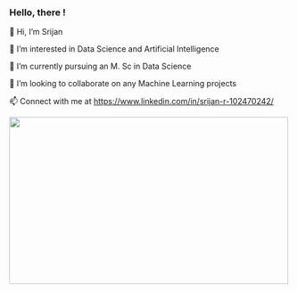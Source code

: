 ### Hello, there !

👋 Hi, I’m Srijan

👀 I’m interested in Data Science and Artificial Intelligence

🌱 I’m currently pursuing an M. Sc in Data Science

💞️ I’m looking to collaborate on any Machine Learning projects

📫 Connect with me at https://www.linkedin.com/in/srijan-r-102470242/


<div align="left">
  <img src="https://media.giphy.com/media/dWesBcTLavkZuG35MI/giphy.gif" width="500" height="300"/>
</div>
